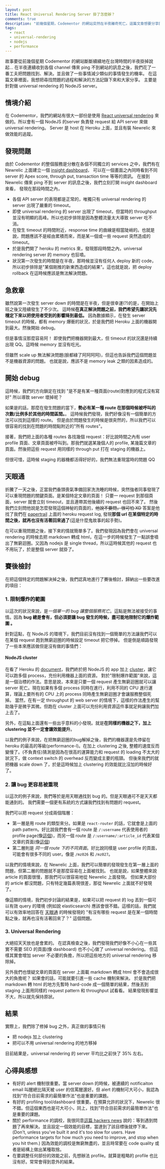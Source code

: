 ```yaml
---
layout: post
title: React Universal Rendering Server 掛了怎麼辦？
comments: true
description: "前幾個星期，Codementor 的網站突然在半夜離奇死亡。這篇文章想要分享的是找到問題的過程和解決的方法。主要是針對 React universal rendering 的 NodeJS server 的部份"
tags:
  - react
  - universal-rendering
  - nodejs
  - performance
---
```


故事要從前幾個星期 Codementor 的網站斷斷續續地在台灣時間的半夜掛掉說起…
在半夜連續收到各個 channel 傳來 ping 不到網站的訊息之後，我們花了一番工夫把問題找到、解決。並且做了一些事情減少類似的事情發生的機率。
在這篇文章裡面，我想把尋找問題的過程和解決的方法記錄下來和大家分享。
主要是針對做 universal rendering 的 NodeJS server。

## 情境介紹

在 Codementor，我們的網站有很大一部份是使用 [React universal rendering](https://www.codementor.io/mz026/server-side-rendering-with-redux-and-react-router-8s8en3o7p) 來做的。所以會有一個 NodeJS 的server 負責發 request 給 API server 來做 universal rendering。
Server 是 host 在 Heroku 上面，並且有裝 Newrelic 來做效能的追蹤。

## 發現問題

由於 Codementor 的整個服務是分散在各個不同獨立的 services 之中，我們有在 Newrelic 上面建立一個 [insight dashboard](https://newrelic.com/insights)，
可以在一個畫面之內同時看到不同 server 的 Apex score, through put, transaction time 等等的資訊。
在接到 Newrelic 傳來 ping 不到 server 的訊息之後，我們立刻打開 insight dashboard 來看，
發現在那段時間之內，

- 各個 API server 的表現都是正常的，唯獨只有 universal rendering 的 server 出現了嚴重的 timeout。
- 即使 universal rendering 的 server 出現了 timeout，但當時的 throughput 並沒有明顯的高峰。所以也初步排除是因為整體流量太大導致 server 吃不消。
- 在發生 timeout 的時間附近，response time 的曲線是相當陡峭的。也就是說，問題應該不是經由累積而來，而是某一個或一些 request 突然造成的 timeout。
- 於是我們開了 heroku 的 metrics 來，發現那段時間之內，universal rendering server 的 memory 也狂噴。
- 狀況第一次發生的時間是在半夜，那時候並沒有任何人 deploy 新的 code，所以初步排除是"某個剛推的新東西造成的結果"。這也就是說，把 deploy rollback 在這時候應該是無法解決問題。


## 急救章

雖然說第一次發生 server down 的時間是在半夜，但是很幸運(?)的是，在開始上班之後又陸續發生了不少次。
這時候**在真正解決問題之前，我們希望先讓狀況先穩定下來以把使用者受到的影響降到最低。**
因為數據顯示，在發生 server timeout 的時候，都有 memory 爆衝的狀況，於是我們把 Heroku 上面的機器開到最大。然後開始 debug。

但是事情沒那麼容易阿！
即使我們把機器開到最大，但 timeout 的狀況還是持續出現 QQ。這時候 memory 並沒有吃光。

但雖然 scale up 無法解決問題(臉都綠了阿阿阿阿)，但這也告訴我們這個問題並不是機器資源的問題。
也就是說，應該不是 memory leak 之類的因素造成的。

## 開始 debug

這時候，我們的方向鎖定在找到 "是不是有某一種頁面(route)對應到的程式沒有寫好" 所以導致 server 壞掉呢？

如果是的話，那麼在發生問題的當下，**勢必有某一種 route 在那個時候被呼叫的次數/比例多於其他的時間區間。**。
這時候我們發現，我們好像沒有一個簡單的方法可以找到這樣的 route。
但是由於問題發生的時候是很突然的，所以我們可以很容易的找到在問題的時間點附近的"所有 routes"。

接著，我們把上面的各種 routes 各找幾個 request：好比說時間之內有 user profile 頁面、文章頁面被呼叫到。那我們就選某幾個人的 profile, 某幾篇文章的頁面。然後把這些 request 用同樣的 through put 打在 staging 的機器上。

但很可惜，這時候 staging 的器機都活得好好的，我們無法重現當時的問題 QQ

## 天眼通

折騰了一天之後，正當我們垂頭喪氣準備回家洗洗睡的時候，突然強者同事發現了可以重現問題的關鍵頁面。是某個特定文章的頁面！
只要一 request 到那個頁面，server 就會立刻 timeout，並且連帶其他後續的 request 也回不來了。
然後我們立刻問他說是怎麼發現這個神秘的頁面的，~~他說不要問，很可怕 XD~~
答案是他找了我們在 [papertrail](https://papertrailapp.com/) 上面的 heroku request log, 發現**那個 url 在某個特定的時間之後，就再也沒有活著回來過了**(這是什麼鬼故事的起手勢)。

在可以重現問題之後，接下來的情就簡單多了。我們發現因為我們會在 universal rendering 的時候去把 markdown 轉成 html，在這一步的時候發生了一點誤會噴出了無窮迴圈。又因為 nodejs 是 single thread，所以這時候其他的 request 也不用玩了，於是整個 server 就掛了。


## 賽後檢討

在把這個特定的問題解決掉之後，我們認真地進行了賽後檢討，歸納出一些要改進的項目：

### 1. 限制爆炸的範圍

以這次的狀況來說，是*一個單一的 bug 讓整個服務死亡*。這點是無法被接受的事情。因為 **bug 總是會有，但必須要讓 bug 發生的時候，盡可能地限制它的爆炸範圍 。**

針對這點，在 NodeJS 的環境下，我們目前沒有找到一個簡單的方法讓我們可以在某個 request 跑到無窮迴圈的時候設定 timeout 把它停掉。
但是倒是順路發現了一些本來應該做但是沒有做的事情們：

#### NodeJS cluster

在看了 Heroku 的 [document](https://devcenter.heroku.com/articles/node-concurrency)，我們終於把 NodeJS 的 app 加上 [cluster](https://nodejs.org/api/cluster.html)，讓它可以跑多個 process，充份利用機器上面的資源。
對於"限制爆炸範圍"來說，這是一個治標的作法。意思是說，本來是只要一個 request 產生無窮迴圈就可以讓 server 死亡。現在如果有多個 process 同時在進行，利用不同的 CPU 進行運算，理論上要所有的 CPU 上的 process 同時產生無窮迴圈才會讓服務整個死掉。
當然，在有一定 throughput 的 web server 的情境下，這樣的作法產生的幫助幾乎是微乎其微。但跑在 cluster 上面可以充份利用資源這件事就足夠讓我們加上去了。

另外，在這點上面還有一些出乎意料的小發現。就是**在同樣的機器之下，加上 clustering 並不一定會讓效能提升**。

以我們的例子來說，在把無窮迴圈的bug解掉之後，我們的機器還是先停留在 heroku 的最高的等級(performance-l)。在加上 clustering 之後, 整體的速度反而變慢了。(不負責任)猜測是因為在很高的運算能力和 request 的 loading 不太大的狀況下，做 context switch 的 overhead 反而變成主要的瓶頸。
但後來我們的就把機器 scale down 了，於是這時候加上 clustering 的效能就比沒加的時候好了。

### 2. 讓 bug 更容易被重現

以這次的例子來說，我們等於是用天眼通找到 bug 的。但是天眼通可不是天天都能通到的。
我們需要一個更有系統的方式讓我們找到有問題的 request。

我們可以把 request 分成兩個階層：

- 第一層是用 route 的類型來分。如果是 `react-router` 的話，它就會是上面的 path pattern。好比說我們會有一個 route 是 `/:username` 代表使用者的 profile page(像[這個](https://www.codementor.io/mz026))，而另一個 route 是 `/:username/:article_id` 代表某個文章的頁面(像[這個](https://www.codementor.io/mz026/server-side-rendering-with-redux-and-react-router-8s8en3o7p))
- 第二層則是 *同一個 route 下的不同頁面*。好比說同樣是 user profile 的頁面，可能會有很多不同的 user。像是 `/mz026` 和 `/mz027`。

以我們的情境來說，在 Newrelic 上面，我們可以簡單的發現發生在第一層上面的問題，但第二層的問題就不是那麼容易在上面被找到。
也就是說，如果整體來說 article 的頁面很慢，那我們可以很容易地從 Newrelic 上面發現。
但如果大部份的 article 都沒問題，只有特定幾篇表現很差，那從 Newrelic 上面就不好發現了。

像這類的情境，我們初步討論的結果是，如果可以把 request 的 log 丟到一個可以有效 query 的環境 (例如說 elasticsearch) 應該會很不錯。這樣的話，我們就可以有效率地回答在 [天眼通](#section-3) 的時候發現的 "有沒有哪些 request 是在某一個時間點之後，就再也沒有活著回來了？" 這個問題。

### 3. Universal Rendering

大絕招天天放也是會累的。
在認真檢查之後，我們發現我們好像不小心在一些其實不需要 SEO 的頁面(像 dashboard) 也不小心做了 universal rendering。
但這樣其實會增加 server 不必要的負擔，所以把這些地方的 universal rendering 移除掉。

另外我們也懷疑文章的頁面在 server 上面載 markdown 轉成 html 會不會造成很大的負擔呢？
如果會的話，可能就要引進一些 cache 機制來解決。
於是我們把markdown 轉 html 的地方先暫時 hard-code 成一個簡單的結果，然後丟到 staging 上面用同樣的 request pattern 和 throughput 試看看。
結果發現影響並不大，所以就先保持原狀。


## 結果

實際上，我們除了修掉 bug 之外，真正做的事情只有

- 把 nodejs 加上 clustering
- 把可以不用 universal rendering 的地方移掉

目前結果是，universal rendering 的 server 平均比之前快了 35% 左右。


## 心得與感想

- 有好的 alert 機制很重要。當 server down 的時候，被連續的 notificaiton email 叫醒總比隔天被 user 的信罵醒還好。但 alert 的機制可大可小，我認為找到"符合目前需求的最簡單作法"也是重要的課題。
- 有好的 profiling tool/dashboard 很重要。在預算允許的狀況下，Newrelic 很不錯。但這個東西也是可大可小，同上，找到"符合目前需求的最簡單作法"也是重要的課題。
- 關於 performance 的調校，我很同意[這篇 hackers news](https://news.ycombinator.com/item?id=14709076) 說的：等到遇到問題了再來解決。並且設定一個效能的目標，當達到了該目標後就停下來。(Don't, unless you've built it and it's too slow for users. Have performance targets for how much you need to improve, and stop when you hit them.) 因為效能的調校是無窮無盡的，並且時常要在 code quality 或者是結構上做出某種取捨。
- 在要調整任何部份的效能之前，先想辦法 profile。就算是粗略的 profile 也比沒有好。常常會得到意外的結果。
